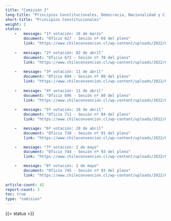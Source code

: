 ```yaml
---
title: "Comisión 2"
long-title: "Principios Constitucionales, Democracia, Nacionalidad y Ciudadanía"
short-title: "Principios Constitucionales"
weight: 2
status: 
    -   message: "1ª votación: 16 de marzo" 
        document: "Oficio 627 - Sesión nº 69 del pleno"
        link: "https://www.chileconvencion.cl/wp-content/uploads/2022/03/Oficio-627-con-normas-aprobadas-en-particular-Sesion-69-del-Pleno-votacion-informe-de-reemplazo-Com-sistemas.pdf"
    
    -   message: "2ª votación: 02 de abril" 
        document: "Oficio 672 - Sesión nº 78 del pleno"
        link: "https://www.chileconvencion.cl/wp-content/uploads/2022/04/Oficio-672-mediante-el-cual-se-informan-las-normas-aprobadas-en-particular-2do-informe-de-la-Com.-sobre-Principios.pdf"
    
    -   message: "3ª votación: 11 de abril" 
        document: "Oficio 694 - Sesión nº 80 del pleno"
        link: "https://www.chileconvencion.cl/wp-content/uploads/2022/04/Oficio-694-mediante-el-cual-se-informan-las-normas-aprobadas-del-informe-de-reemplazo-de-la-Com.-sobre-Principios-Constitucionales.pdf"
    
    -   message: "4ª votación: 11 de abril" 
        document: "Oficio 696 - Sesión nº 80 del pleno"
        link: "https://www.chileconvencion.cl/wp-content/uploads/2022/04/Oficio-696-mediante-el-cual-se-informan-las-normas-aprobadas-de-la-2da-nueva-propuesta-del-primer-informe-de-la-Com-sobre-Principios.pdf"
        
    -   message: "5ª votación: 18 de abril"
        document: "Oficio 711 - Sesión nº 84 del pleno"
        link: "https://www.chileconvencion.cl/wp-content/uploads/2022/04/Oficio-711-con-normas-aprobadas-en-la-sesion-84a-2-3-Com.-sobre-Principios.pdf"

    -   message: "6ª votación: 28 de abril"
        document: "Oficio 738 - Sesión nº 91 del pleno"
        link: "https://www.chileconvencion.cl/wp-content/uploads/2022/04/Oficio-738-con-normas-aprobadas-en-particular-Sesion-91-del-Pleno-votacion-2-2-2da-propuesta-FEA.pdf"

    -   message: "7ª votación: 2 de mayo"
        document: "Oficio 744 - Sesión nº 93 del pleno"
        link: "https://www.chileconvencion.cl/wp-content/uploads/2022/05/Oficio-744-con-normas-aprobadas-en-particular-Sesion-93-del-Pleno-votacion-2-1-nueva-2da-propuesta-fea.pdf"

    -   message: "8ª votación: 2 de mayo"
        document: "Oficio 745 - Sesión nº 93 del pleno"
        link: "https://www.chileconvencion.cl/wp-content/uploads/2022/05/Oficio-745-con-normas-aprobadas-en-particular-Sesion-93-del-Pleno-votacion-2-3-2da-propuesta-fea.pdf"
        
article-count: 42
report-count: 3
toc: true
type: "comision"
---
```

{{< status >}}
